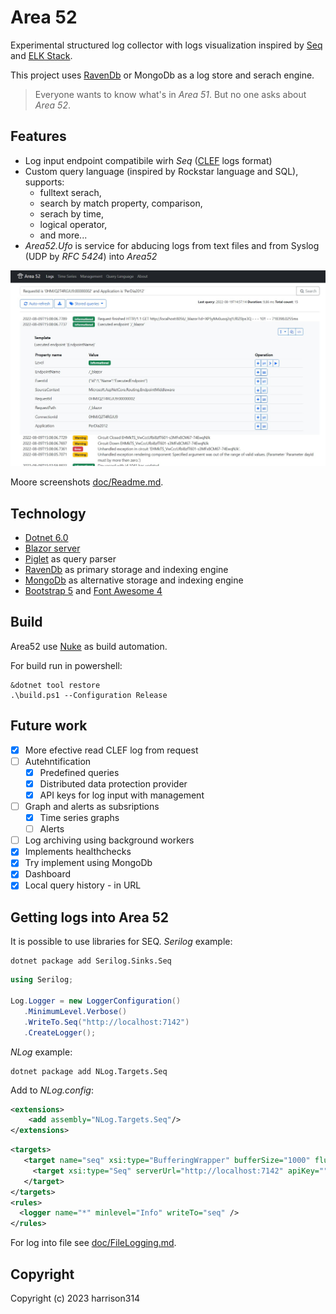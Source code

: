 # Area 52

Experimental structured log collector with logs visualization
inspired by [Seq](https://datalust.co/seq) and [ELK Stack](https://www.elastic.co/what-is/elk-stack).

This project uses [RavenDb](https://ravendb.net/) or MongoDb as a log store and serach engine.

> Everyone wants to know what's in _Area 51_. But no one asks about _Area 52_.

## Features
- Log input endpoint compatibile wirh _Seq_ ([CLEF](https://docs.datalust.co/docs/posting-raw-events) logs format)
- Custom query language (inspired by Rockstar language and SQL), supports:
  - fulltext serach,
  - search by match property, comparison,
  - serach by time,
  - logical operator,
  - and more...
- _Area52.Ufo_ is service for abducing logs from text files and from Syslog (UDP by _RFC 5424_) into _Area52_

![Area 51 Screen](doc/Screen2.jpg)

Moore screenshots [doc/Readme.md](doc/Readme.md).

## Technology
- [Dotnet 6.0](https://docs.microsoft.com/en-us/dotnet/core/whats-new/dotnet-6)
- [Blazor server](https://docs.microsoft.com/en-us/aspnet/core/blazor/hosting-models?view=aspnetcore-6.0)
- [Piglet](https://www.nuget.org/packages/Piglet/) as query parser
- [RavenDb](https://ravendb.net/) as primary storage and indexing engine
- [MongoDb](https://www.mongodb.com/) as alternative storage and indexing engine
- [Bootstrap 5](https://getbootstrap.com/) and [Font Awesome 4](https://fontawesome.com/v4/icons/)

## Build
Area52 use [Nuke](https://nuke.build/) as build automation.

For build run in powershell:
```
&dotnet tool restore
.\build.ps1 --Configuration Release
```

## Future work
- [x] More efective read CLEF log from request
- [ ] Autehntification
  - [x] Predefined queries
  - [x] Distributed data protection provider
  - [x] API keys for log input with management
- [ ] Graph and alerts as subsriptions
  - [x] Time series graphs
  - [ ] Alerts
- [ ] Log archiving using background workers
- [x] Implements healthchecks
- [x] Try implement using MongoDb
- [x] Dashboard
- [x] Local query history - in URL

## Getting logs into Area 52
It is possible to use libraries for SEQ.
_Serilog_ example:

```
dotnet package add Serilog.Sinks.Seq
```

```cs
using Serilog;

Log.Logger = new LoggerConfiguration()
   .MinimumLevel.Verbose()
   .WriteTo.Seq("http://localhost:7142")
   .CreateLogger();
```

_NLog_ example:
```
dotnet package add NLog.Targets.Seq
```

Add to _NLog.config_:
```xml
<extensions>
    <add assembly="NLog.Targets.Seq"/>
</extensions>
```

```xml
<targets>
   <target name="seq" xsi:type="BufferingWrapper" bufferSize="1000" flushTimeout="2000">
     <target xsi:type="Seq" serverUrl="http://localhost:7142" apiKey="" />
   </target>
</targets>
<rules>
  <logger name="*" minlevel="Info" writeTo="seq" />
</rules>
```

For log into file see [doc/FileLogging.md](doc/FileLogging.md).

## Copyright
Copyright (c) 2023 harrison314
